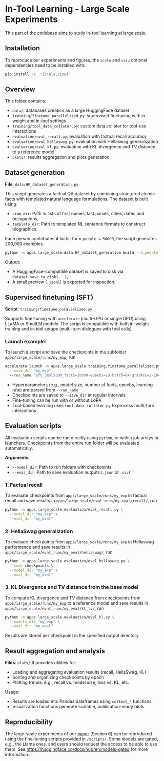 # In-Tool Learning - Large Scale Experiments

This part of the codebase aims to study in-tool learning at large scale.

## Installation
To reproduce our experiments and figures, the ```scale``` and ```visu``` optional dependencies need to be installed with:

```bash
pip install -e ."[scale,visu]"
```

## Overview
This folder contains:
- ```data/```: databases creation as a large HuggingFace dataset
- ```training/finetune_parallelized.py```: supervised finetuning with in-weight and in-tool settings
- ```training/tool_data_collator.py```: custom data collator for tool-use interactions
- ```evaluation/eval_recall.py```: evaluation with factual recall accuracy
- ```evaluation/eval_hellaswag.py```: evaluation with Hellaswag generalization
- ```evaluation/eval_kl.py```: evaluation with KL divergence and TV distance to a reference model
- ```plots/```: results aggregation and plots generation

## Dataset generation
**File**: `data/HF_dataset_generation.py`

This script generates a factual QA dataset by combining structured atomic facts with templated natural language formulations. The dataset is built using:

- `atom_dir`: Path to lists of first names, last names, cities, dates and occupations,
- `template_dir`: Path to templated NL sentence formats to construct biographies.

Each person contributes 4 facts; for `n_people = 50000`, the script generates 200,000 examples.

```bash
python -m apps.large_scale.data.HF_dataset_generation build --n_people 50000
```

Output:
- A HuggingFace-compatible dataset is saved to disk via `dataset.save_to_disk(...)`,
- A small preview (`.jsonl`) is exported for inspection.

## Supervised finetuning (SFT)
**Script**: `training/finetune_parallelized.py`

Supports fine-tuning with `accelerate` (multi-GPU or single GPU) using LLaMA or SmolLM models. The script is compatible with both in-weight training and in-tool setups (multi-turn dialogues with tool calls).

### Launch example:
To launch a script and save the checkpoints in the subfolder ```apps/large_scale/runs/my_exp```, run
```bash
accelerate launch -m apps.large_scale.training.finetune_parallelized.py \
  --save_dir "my_exp"
  --run_name "sft_Smol360M_facts=10000-epochs=18-batch=64-gradAcc=2-LR=1e-3-loraR=0-loraA=0-weight" \
```

- Hyperparameters (e.g., model size, number of facts, epochs, learning rate) are parsed from `--run_name`
- Checkpoints are saved to `--save_dir` at regular intervals
- Fine-tuning can be run with or without LoRA
- Tool-based learning uses `tool_data_collator.py` to process multi-turn interactions


## Evaluation scripts
All evaluation scripts can be run directly using `python`, or within job arrays or launchers. Checkpoints from the entire run folder will be evaluated automatically.

**Arguments**:
- `--model_dir`: Path to run folders with checkpoints
- `--eval_dir`: Path to save evaluation outputs (`.json` or `.csv`)

### 1. Factual recall
To evaluate checkpoints from ```apps/large_scale/runs/my_exp``` in factual recall and save results in ```apps/large_scale/eval_runs/my_eval/recall/```, run
```bash
python -m apps.large_scale.evaluation/eval_recall.py \
  --model_dir "my_exp" \
  --eval_dir "my_eval"
```

### 2. HellaSwag generalization
To evaluate checkpoints from ```apps/large_scale/runs/my_exp``` in Hellaswag performance and save results in ```apps/large_scale/eval_runs/my_eval/hellaswag/```, run
```bash
python -m apps.large_scale.evaluation/eval_hellaswag.py \
  --mode checkpoints \
  --model_dir "my_exp" \
  --eval_dir "my_eval"
```

### 3. KL Divergence and TV distance from the base model
To compute KL divergence and TV distance from checkpoints from ```apps/large_scale/runs/my_exp``` to a reference model and save results in ```apps/large_scale/eval_runs/my_eval/kl_tv/```, run
```bash
python -m apps.large_scale.evaluation/eval_kl.py \
  --models_dir "my_exp" \
  --eval_dir "my_eval"
```
Results are stored per checkpoint in the specified output directory.

## Result aggregation and analysis
**Files**: `plots/`
It provides utilities for:
- Loading and aggregating evaluation results (recall, HellaSwag, KL)
- Sorting and organizing checkpoints by epoch
- Plotting trends: e.g., recall vs. model size, loss vs. KL, etc.

Usage:
- Results are loaded into Pandas dataframes using `collect_*` functions
- Visualization functions generate scalable, publication-ready plots

## Reproducibility
The large-scale experiments of our [paper]() (Section 6) can be reproduced using the fine-tuning scripts provided in ```/scripts/```.
Some models are gated, e.g., the Llama ones, and users should request the access to be able to use them.
See https://huggingface.co/docs/hub/en/models-gated for more information.